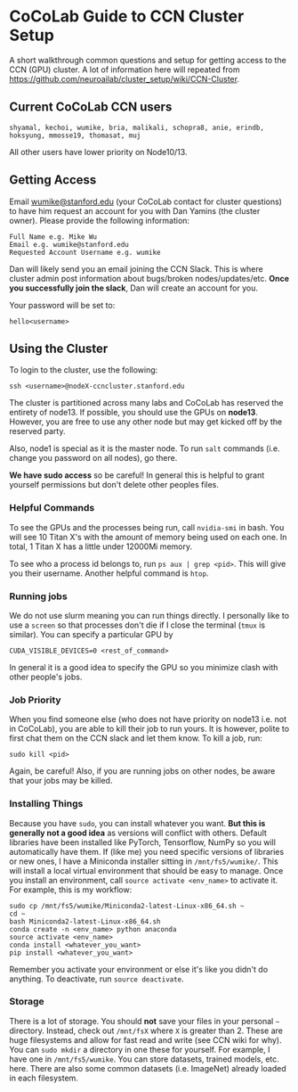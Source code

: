 # CoCoLab Guide to CCN Cluster Setup

A short walkthrough common questions and setup for getting access to the CCN (GPU) cluster. A lot of information here will repeated from https://github.com/neuroailab/cluster_setup/wiki/CCN-Cluster.

## Current CoCoLab CCN users

```
shyamal, kechoi, wumike, bria, malikali, schopra8, anie, erindb, hoksyung, mmosse19, thomasat, muj
```

All other users have lower priority on Node10/13.

## Getting Access

Email wumike@stanford.edu (your CoCoLab contact for cluster questions) to have him request an account for you with Dan Yamins (the cluster owner). Please provide the following information:

```
Full Name e.g. Mike Wu
Email e.g. wumike@stanford.edu
Requested Account Username e.g. wumike
```

Dan will likely send you an email joining the CCN Slack. This is where cluster admin post information about bugs/broken nodes/updates/etc. **Once you successfully join the slack**, Dan will create an account for you.

Your password will be set to:

```
hello<username>
```

## Using the Cluster

To login to the cluster, use the following:

```
ssh <username>@nodeX-ccncluster.stanford.edu
```

The cluster is partitioned across many labs and CoCoLab has reserved the entirety of node13. If possible, you should use the GPUs on **node13**. However, you are free to use any other node but may get kicked off by the reserved party.

Also, node1 is special as it is the master node. To run `salt` commands (i.e. change you password on all nodes), go there.

**We have sudo access** so be careful! In general this is helpful to grant yourself permissions but don't delete other peoples files.

### Helpful Commands

To see the GPUs and the processes being run, call `nvidia-smi` in bash. You will see 10 Titan X's with the amount of memory being used on each one. In total, 1 Titan X has a little under 12000Mi memory.

To see who a process id belongs to, run `ps aux | grep <pid>`. This will give you their username. Another helpful command is `htop`.

### Running jobs

We do not use slurm meaning you can run things directly. I personally like to use a `screen` so that processes don't die if I close the terminal (`tmux` is similar). You can specify a particular GPU by

```
CUDA_VISIBLE_DEVICES=0 <rest_of_command>
```

In general it is a good idea to specify the GPU so you minimize clash with other people's jobs.

### Job Priority

When you find someone else (who does not have priority on node13 i.e. not in CoCoLab), you are able to kill their job to run yours. It is however, polite to first chat them on the CCN slack and let them know. To kill a job, run:

```
sudo kill <pid>
```

Again, be careful! Also, if you are running jobs on other nodes, be aware that your jobs may be killed.


### Installing Things

Because you have `sudo`, you can install whatever you want. **But this is generally not a good idea** as versions will conflict with others. Default libraries have been installed like PyTorch, Tensorflow, NumPy so you will automatically have them. If (like me) you need specific versions of libraries or new ones, I have a Miniconda installer sitting in `/mnt/fs5/wumike/`. This will install a local virtual environment that should be easy to manage. Once you install an environment, call `source activate <env_name>` to activate it. For example, this is my workflow:

```
sudo cp /mnt/fs5/wumike/Miniconda2-latest-Linux-x86_64.sh ~
cd ~
bash Miniconda2-latest-Linux-x86_64.sh
conda create -n <env_name> python anaconda
source activate <env_name>
conda install <whatever_you_want>
pip install <whatever_you_want>
```

Remember you activate your environment or else it's like you didn't do anything. To deactivate, run `source deactivate`.

### Storage

There is a lot of storage. You should **not** save your files in your personal `~` directory. Instead, check out `/mnt/fsX` where `X` is greater than 2. These are huge filesystems and allow for fast read and write (see CCN wiki for why). You can `sudo mkdir` a directory in one these for yourself. For example, I have one in `/mnt/fs5/wumike`. You can store datasets, trained models, etc. here. There are also some common datasets (i.e. ImageNet) already loaded in each filesystem.


